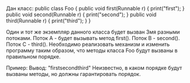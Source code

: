 Дан класс:
public class Foo {
public void first(Runnable r) { print("first"); }
public void second(Runnable r) { print("second"); }
public void third(Runnable r) { print("third"); }
}

Один и тот же экземпляр данного класса будет вызван 3мя разными потоками. 
Поток А - будет вызывать метод first(). Поток B - second(). Поток С - third().
Необходимо реализовать механизм и изменить программу таким образом, что методы класса Foo будут вызваны в правильном порядке.

Пример:
Вывод: "firstsecondthird"
Неизвестно, в каком порядке будут вызваны методы, но должны гарантировать порядок.
